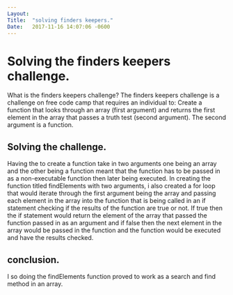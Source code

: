 ```yaml
---
Layout:	
Title:	"solving finders keepers."
Date:	2017-11-16 14:07:06 -0600
---
```


# Solving the finders keepers challenge.
What is the finders keepers challenge?
The finders keepers challenge is a challenge on free code camp that requires an individual to:
Create a function that looks through an array (first argument) and returns the first element in the array that passes a truth test (second argument).
The second argument is a function.

## Solving the challenge.
Having the to create a function take in two arguments one being an array and the other being a function meant that the function has to be passed in as a non-executable function then later being executed.
In creating the function titled findElements with two arguments, i also created a for loop that would iterate through the first argument being the array and passing each element in the array into the function that is being called in an if statement checking if the results of the function are true or not.
If true then the if statement would return the element of the array that passed the function passed in as an argument and if false then the next element in the array would be passed in the function and the function would be executed and have the results checked.

## conclusion.
I so doing the findElements function proved to work as a search and find method in an array.